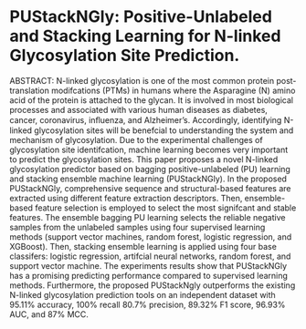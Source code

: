 # PUStackNGly: Positive-Unlabeled and Stacking Learning for N-linked Glycosylation Site Prediction.
ABSTRACT:
N-linked glycosylation is one of the most common protein post-translation modifcations (PTMs) in humans where the Asparagine (N) amino acid of the protein is attached to the glycan. It is involved in most biological processes and associated with various human diseases as diabetes, cancer, coronavirus, inﬂuenza, and Alzheimer’s. Accordingly, identifying N-linked glycosylation sites will be benefcial to understanding the system and mechanism of glycosylation. Due to the experimental challenges of glycosylation site identifcation, machine learning becomes very important to predict the glycosylation sites. This paper proposes a novel N-linked glycosylation predictor based on bagging positive-unlabeled (PU) learning and stacking ensemble machine learning (PUStackNGly). In the proposed PUStackNGly, comprehensive sequence and structural-based features are extracted using different feature extraction descriptors. Then, ensemble-based feature selection is employed to select the most signifcant and stable features. The ensemble bagging PU learning selects the reliable negative samples from the unlabeled samples using four supervised learning methods (support vector machines, random forest, logistic regression, and XGBoost). Then, stacking ensemble learning is applied using four base classifers: logistic regression, artifcial neural networks, random forest, and support vector machine. The experiments results show that PUStackNGly has a promising predicting performance compared to supervised learning methods. Furthermore, the proposed PUStackNgly outperforms the existing N-linked glycosylation prediction tools on an independent dataset with 95.11% accuracy, 100% recall 80.7% precision, 89.32% F1 score, 96.93% AUC, and 87% MCC.
